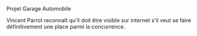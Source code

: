 Projet  Garage Automobile

 Vincent Parrot reconnaît qu'il doit être visible sur internet s'il veut se faire 
définitivement une place parmi la concurrence.

